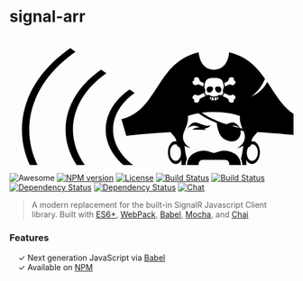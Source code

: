 # signal-arr

<svg width="728" xmlns="http://www.w3.org/2000/svg" height="330">
 <g id="svg_27" transform="matrix(.77602 0 0 .77602 -9362 -6389.9)">
  <g id="svg_14">
   <path id="svg_23" d="m12513 8369.4c-2.7207-0.93555-3.9551-2.9082-4.0273-6.5166l-10.569 5.1543c-5.2227 2.2891-7.5508-2.7246-11.471-0.79883-3.3779 1.6611-6.1543 6.876-3.1436 9.1309 0.80371 0.59277 1.7432 0.69531 2.3535 1.75l0.10644 0.23144c0.44824 1.123-0.041992 1.9258-0.05957 2.916-0.089844 3.7715 5.7314 4.7871 9.1348 3.1436 3.9199-1.9004 1.3916-6.8242 6.4395-9.5361l11.236-5.4746zm52.112-25.418c5.2236-2.2891 7.5596 2.7246 11.471 0.79785 3.3779-1.665 6.1543-6.8789 3.1348-9.1299-0.79394-0.59375-1.7256-0.7002-2.3271-1.751l-0.11523-0.23438c-0.45312-1.123 0.03418-1.9268 0.063477-2.917 0.089844-3.7715-5.7432-4.7871-9.1387-3.1475-3.9199 1.9004-1.4004 6.8242-6.4395 9.5312l-6.5469 3.1904c0.3418 1.2383 0.62305 2.5791 0.89258 4.0312 0.27344 1.5332 0.40527 2.7715 0.42285 3.8096l8.583-4.1807zm-27.117 34.766c0-3.4414-1.1445-6.2305-2.5449-6.2305-1.4102 0-2.5459 3.1094-2.5459 6.5508 0 0.3252 0.22266 0.73438 1.6064 0.73438 3.4375 0 3.4844-0.8623 3.4844-1.0547zm-15.562-2.9248c0 0.14062 0.041992 0.72168 1.8193 1.4307 0.90918 0.35449 0.84961-0.25195 0.84961-0.49609 0-2.5791-0.3584-4.6758-1.0938-4.9365-0.73828-0.25586-1.5752 1.4219-1.5752 4.002zm3.6123 2.9248c0 0.18848 0.051758 1.0547 3.4766 1.0547 1.3838 0 1.6104-0.40918 1.6104-0.73438 0-3.4414-1.1367-6.5508-2.5459-6.5508-1.4004 0-2.541 2.7891-2.541 6.2305zm15.562-2.9248c0-2.5801-0.8418-4.2627-1.585-4.002-0.73438 0.26074-1.0928 2.3535-1.0928 4.9365 0 0.24414-0.051758 0.85059 0.84082 0.49609 1.7939-0.70898 1.8369-1.29 1.8369-1.4307zm-9.665-3.0361c0.71777-1.5293 1.79-2.7041 3.4512-2.7041 0.96875 0 1.7334 0.41894 2.3184 0.99121 0.92676-1.7598 2.6094-2.2334 3.9209-1.2383 0.088867-0.6748-0.05957-1.4346-0.1416-2.251 8.6143 0.35059 12.688 1.5762 10.45-10.625 0.051758-2.6689 3.1436-4.9619 1.8369-12.184-2.46-13.598-7.3242-16.134-21.836-16.134-14.48 0-19.341 2.5361-21.801 16.134-1.3105 7.2168 1.7686 9.5146 1.8369 12.184-2.2422 12.196 1.8359 10.976 10.441 10.625-0.089844 0.81641-0.23535 1.5762-0.14941 2.251 1.3193-0.99512 3.002-0.52148 3.9365 1.2383 0.56836-0.57227 1.333-0.99121 2.3105-0.99121 1.6484 0 2.7334 1.1748 3.4248 2.7041zm22.984-9.7158c-0.12402 3.4082-1.3496 5.4658-4.2285 6.4141l11.053 5.3896c5.0303 2.7119 2.5195 7.6357 6.4395 9.5361 3.3955 1.6436 9.2246 0.62305 9.1396-3.1436-0.030273-0.99023-0.51758-1.793-0.064453-2.916l0.11523-0.23144c0.60254-1.0547 1.5244-1.1572 2.3271-1.75 3.0195-2.2549 0.24414-7.4697-3.1338-9.1309-3.9209-1.9307-6.248 3.0879-11.471 0.79883l-10.177-4.9668zm-56.533-19.089l8.9854 4.377c0-1.0674 0.12402-2.3662 0.41797-4.001 0.25195-1.3887 0.53418-2.6699 0.85059-3.8564l-6.8887-3.3652c-5.0479-2.7119-2.5195-7.6357-6.4395-9.5322-3.4043-1.6396-9.2246-0.62305-9.1348 3.1475 0.016602 0.98633 0.50781 1.7891 0.05957 2.917l-0.11523 0.23438c-0.61035 1.0508-1.542 1.1572-2.3359 1.751-3.0195 2.251-0.24414 7.4648 3.1426 9.1309 3.9121 1.9219 6.2314-3.0918 11.458-0.80273zm92.772 72.026c-14.43-5.7822-35.791-9.4424-59.616-9.4424-9.8604 0-19.294 0.62793-27.976 1.7637 13.084 8.6523 31.315 17.876 56.597 26.212 1.9131-0.70801 3.2969-1.2598 9.9932-3.5693 10.492-3.6133 18.315 7.7168 21.036 12.376 1.8018 0.43945 3.6299 0.87109 5.4961 1.2939-5.5518-13.346-6.4316-21.523-5.5303-28.634zm-95.091-6.5381c-9.2422 1.6182-17.433 3.8477-24.138 6.5293 1.0342 8.0156-0.21777 17.381-7.874 33.997-12.854 27.951 16.564 39.93 14.131 39.318-5.0645-1.251-9.793-3.1768-13.811-5.4697 0 0 1.0244 14.046 5.4062 30.252-2.6348 6.2822-3.293 13.328-3.293 20.811 0 2.502 0.068359 5.0303 0.12402 7.5459l-9.1982-9.9805-0.098633-15.925c-3.4287 6.2861-8.8398 9.916-14.737 8.9941-9.5488-1.4863-16.767-14.298-16.113-28.63 0.64062-14.323 8.9082-24.73 18.449-23.253 0.33301 0.064453 0.66602 0.11523 0.99023 0.20508-0.77734-4.1035-2.5107-8.9082-7.5586-14.109-2.6006-2.6777-4.5947-5.0908-6.0723-7.2686-53.391 3.2627-101.17 8.4473-101.17 8.4473l-10.941-38.067c83.476-18.88 79.111-130.38 176.53-152.76 2.7119 27.732 17.274 39.592 34.865 39.689 17.59-0.09375 32.152-11.957 34.873-39.689 40.143 9.2236 63.015 33.592 81.865 60.367-7.209 17.796-18.534 32.148-32.264 40.754 16.416-5.7744 29.825-17.924 37.272-33.468 24.351 36.222 43.684 74.708 89.651 85.103l-10.941 38.067s-47.778-5.1846-101.17-8.4521c-1.4863 2.1787-3.4678 4.5908-6.0732 7.2686-5.0518 5.1973-6.79 10.002-7.5625 14.11 0.32422-0.089844 0.64453-0.1416 0.97754-0.20508 9.5488-1.4775 17.809 8.9297 18.457 23.253 0.64062 14.331-6.5811 27.143-16.121 28.629-5.8887 0.92285-11.304-2.7197-14.725-8.9932l-0.09375 15.925-9.083 9.8604c0.050781-2.4941 0.10254-4.9619 0.10254-7.4219 0.007813-7.5508-0.64941-14.656-3.3525-20.978 4.3428-16.125 5.3467-30.077 5.3467-30.077-4.0059 2.2852-8.7334 4.2158-13.79 5.4668-2.4336 0.60644 26.768-11.296 14.264-39.016-2.1865-0.49121-4.3857-0.99902-6.6318-1.5332 0.31152 2.6777 0.27734 6.248-0.31641 9.0107-3.0615 14.089-16.607 19.854-30.568 13.807-7.4648-3.2373-17.3-7.166-22.245-30.884-0.49902-2.3877-1.3574-6.2393-1.4258-9.0156-15.173-6.1191-29.654-13.465-41.94-22.219zm94.126 33.63c-1.4355-1.2979-3.6045-2.8701-6.3457-3.7539-4.4287-1.4434-7.2812-1.4609-10.438-0.71777 5.3125 1.5381 10.902 3.0283 16.783 4.4717zm-158.99 54.556c-0.46582 10.395 4.7617 19.688 11.685 20.759 6.9219 1.0801 12.909-6.4824 13.388-16.868 0.24316-5.5088-1.1104-10.724-3.4844-14.559-3.9297-0.80664-5.2061-2.7285-5.8037-5.4619-0.77734-0.3584-1.5762-0.60156-2.4004-0.72559-6.918-1.0762-12.918 6.4609-13.384 16.855zm200.69 0c-0.45312-10.395-6.457-17.932-13.389-16.855-0.81543 0.12402-1.6182 0.36719-2.3867 0.7168-0.60254 2.751-1.8838 4.6641-5.8125 5.4707-2.3613 3.835-3.7363 9.0498-3.4844 14.559 0.46582 10.398 6.4697 17.949 13.393 16.868 6.9131-1.0713 12.153-10.368 11.68-20.759zm-116.8-142.99c0.077148-3.9375 2.6523-5.8213 6.248-6.333 4.3477-0.62402 7.9561 0.3418 8.2168 4.1504 0.29883 4.3857-3.9121 9.541-8.3066 9.541s-6.2646-2.9639-6.1582-7.3584zm33.516 0c0.097656 4.3945-1.7686 7.3584-6.1504 7.3584-4.4023 0-8.6133-5.1553-8.3057-9.541 0.25586-3.8086 3.8604-4.7744 8.2207-4.1504 3.5869 0.51172 6.1494 2.3916 6.2354 6.333zm-24.462 81.917s-4.0527 8.2588-14.674 7.5078c2.1016 1.2939 3.0537 2.7539 3.502 3.2539l-30.167-0.58496s1.6875-2.9688 11.728-4.6211c1.8184-0.26465 3.4629-0.37988 4.9365-0.39746-9.2676-2.8906-12.043-5.043-20.217-2.3994-5.2607 1.6904-8.374 5.8975-8.374 5.8975s8.9502-18.786 22.044-14.272c11.727 4.04 7.166 2.7119 17.723 6.21 8.0586 2.6514 13.499-0.59375 13.499-0.59375zm-28.476 120.95c2.7031 1.6865 5.6201 2.9639 8.793 3.7705 22.472 5.6797 24.329-9.7324 19.294-20.37-4.0273-8.4561-13.354-12.175-13.354-12.175s5.6113 1.6436 10.868 1.6436h10.283 10.279c5.248 0 10.877-1.6436 10.877-1.6436s-9.3438 3.7109-13.362 12.175c-5.0439 10.629-3.1689 26.05 19.303 20.37 3.2031-0.80664 6.1533-2.1182 8.8828-3.8262 1.165 4.0781 2.626 8.0244 4.3945 11.637l-16.732 18.172-23.642 25.486v-0.26465l-23.637-25.218-16.664-18.073c1.7764-3.6377 3.2373-7.5967 4.416-11.684zm52.501-61.846c7.9395-1.251 18.466-0.77734 30.68 6.3164 17.347 11.061 14.447 28.706 14.447 45.613 0 16.992 1.7422 32.28 15.98 42.713-12.795-3.083-25.581-7.2168-32.712-19.409-6.5986-11.274-9.5449-27.532-9.5449-40.275 0-11.218-2.7158-14.664-13.47-14.664h-43.888c-10.766 0-13.469 3.4463-13.469 14.664 0 12.735-2.9512 29.001-9.5488 40.275-7.1318 12.188-19.909 16.326-32.704 19.409 14.221-10.433 15.972-25.717 15.972-42.713 0-16.907-2.8955-34.553 14.447-45.613 12.218-7.0889 22.736-7.5635 30.68-6.3164 4.0693 0.64062 13.938 4.4971 16.573 4.5527 2.6182-0.055664 12.479-3.9121 16.558-4.5527h-0.000977z"/>
   <g id="svg_19" transform="matrix(0 -4.2705 4.2705 0 -34.452 85.133)">
    <path id="svg_22" d="m-1977.6 2900.1l-1.9491-2.7874c11.874-16.981 31.196-16.979 43.067 0l-1.9491 2.7874c-10.798-15.443-28.369-15.441-39.169 0z"/>
    <path id="svg_21" d="m-1927.8 2884.9c-16.656-23.819-43.761-23.819-60.418 0l-1.9492-2.7874c17.731-25.357 46.585-25.357 64.316 0l-1.9492 2.7874z"/>
    <path id="svg_20" d="m-1916.3 2868.4c-11.156-15.954-25.985-24.74-41.758-24.74-15.772 0-30.603 8.7859-41.758 24.74l-1.9492-2.7874c11.676-16.697 27.198-25.895 43.707-25.895s32.031 9.196 43.707 25.895l-1.9491 2.7874z"/>
   </g>
   <g id="svg_15" transform="matrix(0 4.2705 -4.2705 0 942.87 -911.66)">
    <path id="svg_18" d="m2171.9-2756.9l-1.9492-2.7874c11.874-16.981 31.196-16.979 43.067 0l-1.949 2.7874c-10.797-15.443-28.369-15.441-39.169 0z"/>
    <path id="svg_17" d="m2221.7-2772.1c-16.656-23.819-43.761-23.819-60.418 0l-1.949-2.7874c17.731-25.356 46.585-25.356 64.316 0l-1.9487 2.7874z"/>
    <path id="svg_16" d="m2233.2-2788.6c-11.156-15.954-25.985-24.74-41.758-24.74-15.772 0-30.603 8.7859-41.758 24.74l-1.949-2.7874c11.676-16.697 27.198-25.895 43.707-25.895s32.032 9.196 43.707 25.895l-1.9495 2.7874z"/>
   </g>
  </g>
 </g>
</svg>

![Awesome](https://img.shields.io/badge/Awesome-Yes-brightgreen.svg?style=flat-square)
[![NPM version](http://img.shields.io/npm/v/signal-arr.svg?style=flat-square)](http://npmjs.org/signal-arr)
[![License](http://img.shields.io/github/license/RoviSys/signal-arr.svg?style=flat-square)](https://github.com/RoviSys/signal-arr/blob/master/LICENSE.txt)
[![Build Status](http://img.shields.io/travis/RoviSys/signal-arr/master.svg?style=flat-square)](https://travis-ci.org/RoviSys/signal-arr)
[![Build Status](http://img.shields.io/coveralls/RoviSys/signal-arr/master.svg?style=flat-square)](https://coveralls.io/github/RoviSys/signal-arr)
[![Dependency Status](http://img.shields.io/david/RoviSys/signal-arr.svg?style=flat-square)](https://david-dm.org/RoviSys/signal-arr#info=dependencies)
[![Dependency Status](http://img.shields.io/david/dev/RoviSys/signal-arr.svg?style=flat-square)](https://david-dm.org/RoviSys/signal-arr#info=devDependencies)
[![Chat](http://img.shields.io/badge/chat_room-%23signal--arr-blue.svg?style=flat-square)](https://gitter.im/RoviSys/signal-arr)

> A modern replacement for the built-in SignalR Javascript Client library. Built with  [ES6+](http://babeljs.io/docs/learn-es2015/),
> [WebPack](http://webpack.github.io), [Babel](http://babeljs.io/), [Mocha](http://mochajs.org/), and [Chai](http://chaijs.com/)

### Features

&nbsp; &nbsp; ✓ Next generation JavaScript via [Babel](http://babeljs.io/)<br>
&nbsp; &nbsp; ✓ Available on [NPM](https://www.npmjs.com/)<br>
